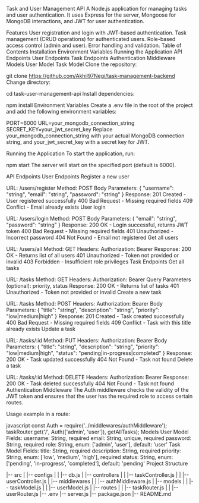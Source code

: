 Task and User Management API
A Node.js application for managing tasks and user authentication. It uses Express for the server, Mongoose for MongoDB interactions, and JWT for user authentication.

Features
User registration and login with JWT-based authentication.
Task management (CRUD operations) for authenticated users.
Role-based access control (admin and user).
Error handling and validation.
Table of Contents
Installation
Environment Variables
Running the Application
API Endpoints
User Endpoints
Task Endpoints
Authentication Middleware
Models
User Model
Task Model
Clone the repository:

git clone https://github.com/Akhil97Negi/task-management-backend
Change directory:

cd task-user-management-api
Install dependencies:

npm install
Environment Variables
Create a .env file in the root of the project and add the following environment variables:

PORT=6000
URL=your_mongodb_connection_string
SECRET_KEY=your_jwt_secret_key
Replace your_mongodb_connection_string with your actual MongoDB connection string, and your_jwt_secret_key with a secret key for JWT.

Running the Application
To start the application, run:

npm start
The server will start on the specified port (default is 6000).

API Endpoints
User Endpoints
Register a new user

URL: /users/register
Method: POST
Body Parameters:
{
  "username": "string",
  "email": "string",
  "password": "string"
}
Response:
201 Created - User registered successfully
400 Bad Request - Missing required fields
409 Conflict - Email already exists
User login

URL: /users/login
Method: POST
Body Parameters:
{
  "email": "string",
  "password": "string"
}
Response:
200 OK - Login successful, returns JWT token
400 Bad Request - Missing required fields
401 Unauthorized - Incorrect password
404 Not Found - Email not registered
Get all users

URL: /users/all
Method: GET
Headers: Authorization: Bearer <token>
Response:
200 OK - Returns list of all users
401 Unauthorized - Token not provided or invalid
403 Forbidden - Insufficient role privileges
Task Endpoints
Get all tasks

URL: /tasks
Method: GET
Headers: Authorization: Bearer <token>
Query Parameters (optional): priority, status
Response:
200 OK - Returns list of tasks
401 Unauthorized - Token not provided or invalid
Create a new task

URL: /tasks
Method: POST
Headers: Authorization: Bearer <token>
Body Parameters:
{
  "title": "string",
  "description": "string",
  "priority": "low|medium|high"
}
Response:
201 Created - Task created successfully
400 Bad Request - Missing required fields
409 Conflict - Task with this title already exists
Update a task

URL: /tasks/:id
Method: PUT
Headers: Authorization: Bearer <token>
Body Parameters:
{
  "title": "string",
  "description": "string",
  "priority": "low|medium|high",
  "status": "pending|in-progress|completed"
}
Response:
200 OK - Task updated successfully
404 Not Found - Task not found
Delete a task

URL: /tasks/:id
Method: DELETE
Headers: Authorization: Bearer <token>
Response:
200 OK - Task deleted successfully
404 Not Found - Task not found
Authentication Middleware
The Auth middleware checks the validity of the JWT token and ensures that the user has the required role to access certain routes.

Usage example in a route:

javascript
const Auth = require('../middlewares/authMiddleware');
taskRouter.get('/', Auth(['admin', 'user']), getAllTasks);
Models
User Model
Fields:
username: String, required
email: String, unique, required
password: String, required
role: String, enum: ['admin', 'user'], default: 'user'
Task Model
Fields:
title: String, required
description: String, required
priority: String, enum: ['low', 'medium', 'high'], required
status: String, enum: ['pending', 'in-progress', 'completed'], default: 'pending'
Project Structure

|-- src
|   |-- configs
|   |   |-- db.js
|   |-- controllers
|   |   |-- taskController.js
|   |   |-- userController.js
|   |-- middlewares
|   |   |-- authMiddleware.js
|   |-- models
|   |   |-- taskModel.js
|   |   |-- userModel.js
|   |-- routes
|   |   |-- taskRouter.js
|   |   |-- userRouter.js
|-- .env
|-- server.js
|-- package.json
|-- README.md
   
